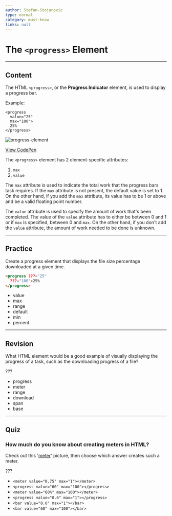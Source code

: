 ```yaml
---
author: Stefan-Stojanovic
type: normal
category: must-know
links: null
---
```


# The `<progress>` Element


---

## Content

The HTML `<progress>`, or the **Progress Indicator** element, is used to display a progress bar.

Example:

```plain-text
<progress
  value="25"
  max="100">
  25%
</progress>
```

![progress-element](https://img.enkipro.com/8e80f41251adcc753a26c4ad32cb2543.png)

[View CodePen](https://codepen.io/enkidevs/pen/eKbYJv)

The `<progress>` element has 2 element-specific attributes:

1. `max`
2. `value`

The `max` attribute is used to indicate the total work that the progress bars task requires. If the `max` attribute is not present, the default value is set to 1. On the other hand, if you add the `max` attribute, its value has to be 1 or above and be a valid floating point number.

The `value` attribute is used to specify the amount of work that's been completed. The value of the `value` attribute has to either be between 0 and 1 or if `max` is specified, between 0 and `max`. On the other hand, if you don't add the `value` attribute, the amount of work needed to be done is unknown.


---

## Practice

Create a progress element that displays the file size percentage downloaded at a given time.

```html
<progress ???="25"
  ???="100">25%
</progress>
```

- value
- max
- range
- default
- min
- percent


---

## Revision

What HTML element would be a good example of visually displaying the progress of a task, such as the downloading progress of a file?

???

- progress
- meter
- range
- download
- span
- base


---

## Quiz

### How much do you know about creating meters in HTML?


Check out this '[meter](https://www.dropbox.com/s/azi3gl1th52zwrs/Screen%20Shot%202018-06-17%20at%2011.06.47%20PM.png?dl=0)' picture, then choose which answer creates such a meter.

???

- `<meter value="0.75" max="1"></meter>`
- `<progress value="60" max="100"></progress>`
- `<meter value="60%" max="100"></meter>`
- `<progress value="0.6" max="1"></progress>`
- `<bar value="0.6" max="1"></bar>`
- `<bar value="60" max="100"></bar>`
 
